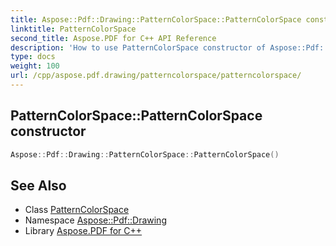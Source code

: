 ```yaml
---
title: Aspose::Pdf::Drawing::PatternColorSpace::PatternColorSpace constructor
linktitle: PatternColorSpace
second_title: Aspose.PDF for C++ API Reference
description: 'How to use PatternColorSpace constructor of Aspose::Pdf::Drawing::PatternColorSpace class in C++.'
type: docs
weight: 100
url: /cpp/aspose.pdf.drawing/patterncolorspace/patterncolorspace/
---
```

## PatternColorSpace::PatternColorSpace constructor




```cpp
Aspose::Pdf::Drawing::PatternColorSpace::PatternColorSpace()
```

## See Also

* Class [PatternColorSpace](../)
* Namespace [Aspose::Pdf::Drawing](../../)
* Library [Aspose.PDF for C++](../../../)
